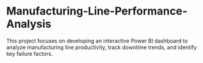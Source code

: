 # Manufacturing-Line-Performance-Analysis
This project focuses on developing an interactive Power BI dashboard to analyze manufacturing line productivity, track downtime trends, and identify key failure factors. 
